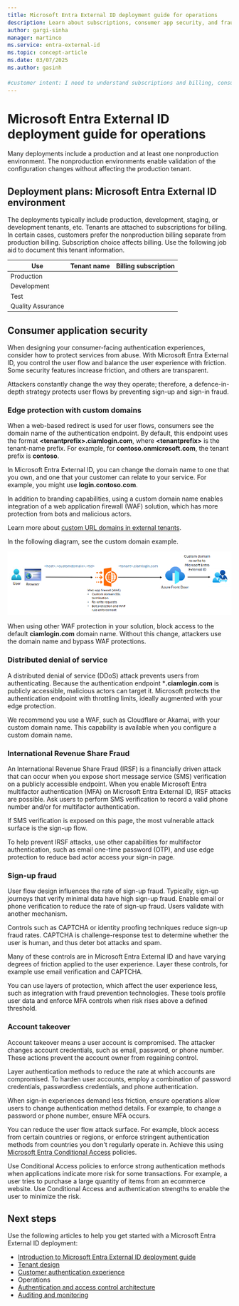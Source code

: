 ```yaml
---
title: Microsoft Entra External ID deployment guide for operations
description: Learn about subscriptions, consumer app security, and fraud tactics in operations for Microsoft Entra External ID.
author: gargi-sinha
manager: martinco
ms.service: entra-external-id
ms.topic: concept-article
ms.date: 03/07/2025
ms.author: gasinh

#customer intent: I need to understand subscriptions and billing, consumer app security, and how to prevent fraud tactics in Microsoft Entra External ID. 
---
```


# Microsoft Entra External ID deployment guide for operations

Many deployments include a production and at least one nonproduction environment. The nonproduction environments enable validation of the configuration changes without affecting the production tenant. 

## Deployment plans: Microsoft Entra External ID environment

The deployments typically include production, development, staging, or development tenants, etc. Tenants are attached to subscriptions for billing. In certain cases, customers prefer the nonproduction billing separate from production billing. Subscription choice affects billing. Use the following job aid to document this tenant information. 

|Use|Tenant name|Billing subscription
|---|---|---|
|Production|||
|Development|||
|Test|||
|Quality Assurance|||

## Consumer application security

When designing your consumer-facing authentication experiences, consider how to protect services from abuse. With Microsoft Entra External ID, you control the user flow and balance the user experience with friction. Some security features increase friction, and others are transparent. 

Attackers constantly change the way they operate; therefore, a defence-in-depth strategy protects user flows by preventing sign-up and sign-in fraud. 

### Edge protection with custom domains

When a web-based redirect is used for user flows, consumers see the domain name of the authentication endpoint. By default, this endpoint uses the format **\<tenantprefix>.ciamlogin.com**, where **\<tenantprefix>** is the tenant-name prefix. For example, for **contoso.onmicrosoft.com**, the tenant prefix is **contoso**. 

In Microsoft Entra External ID, you can change the domain name to one that you own, and one that your customer can relate to your service. For example, you might use **login.contoso.com**. 

In addition to branding capabilities, using a custom domain name enables integration of a web application firewall (WAF) solution, which has more protection from bots and malicious actors.  

Learn more about [custom URL domains in external tenants](../external-id/customers/concept-custom-url-domain.md). 

In the following diagram, see the custom domain example. 

   [ ![Diagram of a custom domain example.](media/deployment-external/custom-domain.png)](media/deployment-external/custom-domain-expanded.png#lightbox)

When using other WAF protection in your solution, block access to the default **ciamlogin.com** domain name. Without this change, attackers use the domain name and bypass WAF protections. 

### Distributed denial of service

A distributed denial of service (DDoS) attack prevents users from authenticating. Because the authentication endpoint ***.ciamlogin.com** is publicly accessible, malicious actors can target it. Microsoft protects the authentication endpoint with throttling limits, ideally augmented with your edge protection. 

We recommend you use a WAF, such as Cloudflare or Akamai, with your custom domain name. This capability is available when you configure a custom domain name. 

### International Revenue Share Fraud

An International Revenue Share Fraud (IRSF) is a financially driven attack that can occur when you expose short message service (SMS) verification on a publicly accessible endpoint. When you enable Microsoft Entra multifactor authentication (MFA) on Microsoft Entra External ID, IRSF attacks are possible. Ask users to perform SMS verification to record a valid phone number and/or for multifactor authentication.  

If SMS verification is exposed on this page, the most vulnerable attack surface is the sign-up flow. 

To help prevent IRSF attacks, use other capabilities for multifactor authentication, such as email one-time password (OTP), and use edge protection to reduce bad actor access your sign-in page. 

### Sign-up fraud

User flow design influences the rate of sign-up fraud. Typically, sign-up journeys that verify minimal data have high sign-up fraud. Enable email or phone verification to reduce the rate of sign-up fraud. Users validate with another mechanism. 

Controls such as CAPTCHA or identity proofing techniques reduce sign-up fraud rates. CAPTCHA is challenge-response test to determine whether the user is human, and thus deter bot attacks and spam.

Many of these controls are in Microsoft Entra External ID and have varying degrees of friction applied to the user experience. Layer these controls, for example use email verification and CAPTCHA. 

You can use layers of protection, which affect the user experience less, such as integration with fraud prevention technologies. These tools profile user data and enforce MFA controls when risk rises above a defined threshold. 

### Account takeover

Account takeover means a user account is compromised. The attacker changes account credentials, such as email, password, or phone number. These actions prevent the account owner from regaining control.

Layer authentication methods to reduce the rate at which accounts are compromised. To harden user accounts, employ a combination of password credentials, passwordless credentials, and phone authentication.

When sign-in experiences demand less friction, ensure operations allow users to change authentication method details. For example, to change a password or phone number, ensure MFA occurs.

You can reduce the user flow attack surface. For example, block access from certain countries or regions, or enforce stringent authentication methods from countries you don't regularly operate in. Achieve this using [Microsoft Entra Conditional Access](../identity/conditional-access/overview.md) policies.

Use Conditional Access policies to enforce strong authentication methods when applications indicate more risk for some transactions. For example, a user tries to purchase a large quantity of items from an ecommerce website. Use Conditional Access and authentication strengths to enable the user to minimize the risk. 

## Next steps

Use the following articles to help you get started with a Microsoft Entra External ID deployment: 

* [Introduction to Microsoft Entra External ID deployment guide](deployment-external-intro.md)
* [Tenant design](deployment-external-tenant-design.md)
* [Customer authentication experience](deployment-external-customer-authentication.md)
* Operations
* [Authentication and access control architecture](deployment-external-authentication-access-control.md)
* [Auditing and monitoring](deployment-external-audit-monitor.md)
